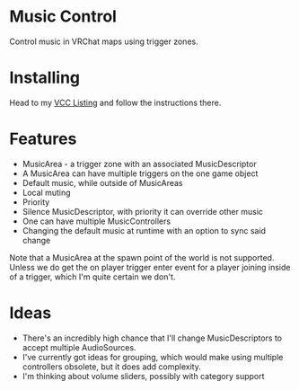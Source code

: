 
# Music Control

Control music in VRChat maps using trigger zones.

# Installing

Head to my [VCC Listing](https://jansharp.github.io/vrc/vcclisting.xhtml) and follow the instructions there.

# Features

- MusicArea - a trigger zone with an associated MusicDescriptor
- A MusicArea can have multiple triggers on the one game object
- Default music, while outside of MusicAreas
- Local muting
- Priority
- Silence MusicDescriptor, with priority it can override other music
- One can have multiple MusicControllers
- Changing the default music at runtime with an option to sync said change

Note that a MusicArea at the spawn point of the world is not supported. Unless we do get the on player trigger enter event for a player joining inside of a trigger, which I'm quite certain we don't.

# Ideas

- There's an incredibly high chance that I'll change MusicDescriptors to accept multiple AudioSources.
- I've currently got ideas for grouping, which would make using multiple controllers obsolete, but it does add complexity.
- I'm thinking about volume sliders, possibly with category support
